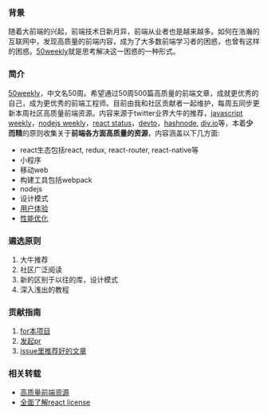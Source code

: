 ### 背景
随着大前端的兴起，前端技术日新月异，前端从业者也是越来越多。如何在浩瀚的互联网中，发现高质量的前端内容，成为了大多数前端学习者的困惑，也曾有这样的困惑。[50weekly](https://github.com/ihtml5/50weekly)就是思考解决这一困惑的一种形式。

### 简介

[50weekly](https://github.com/ihtml5/50weekly)，中文名50周。希望通过50周500篇高质量的前端文章，成就更优秀的自己，成为更优秀的前端工程师。目前由我和社区贡献者一起维护，每周五同步更新本周社区高质量前端资源。内容来源于twitter业界大牛的推荐，[javascript weekly](https://javascriptweekly.com/)，[nodejs weekly](https://javascriptweekly.com/)，[react status](https://react.statuscode.com/)，[devto](http://dev.to)，[hashnode](http://hashnode.com), [div.io](http://div.io)等，本着**少而精**的原则收集关于**前端各方面高质量的资源**，内容涵盖以下几方面:
+ react生态包括react, redux, react-router, react-native等
+ 小程序
+ 移动web
+ 构建工具包括webpack
+ nodejs
+ 设计模式
+ [用户体验](https://github.com/ihtml5/50weekly/blob/master/%E7%94%A8%E6%88%B7%E4%BD%93%E9%AA%8C.md)
+ [性能优化](https://github.com/ihtml5/50weekly/blob/master/%E6%80%A7%E8%83%BD%E4%BC%98%E5%8C%96.md)

### 遴选原则

1. 大牛推荐
2. 社区广泛阅读
3. 新的区别于以往的库，设计模式
4. 深入浅出的教程

### 贡献指南

1. [for本项目](https://github.com/ihtml5/50weekly/pulls)
2. [发起pr](https://github.com/ihtml5/50weekly/pulls)
3. [issue里推荐好的文章](https://github.com/ihtml5/50weekly/issues)

### 相关转载

+ [高质量前端资源](https://cloud.tencent.com/developer/article/1005907)
+ [全面了解react license](https://cloud.tencent.com/developer/article/1005975)

